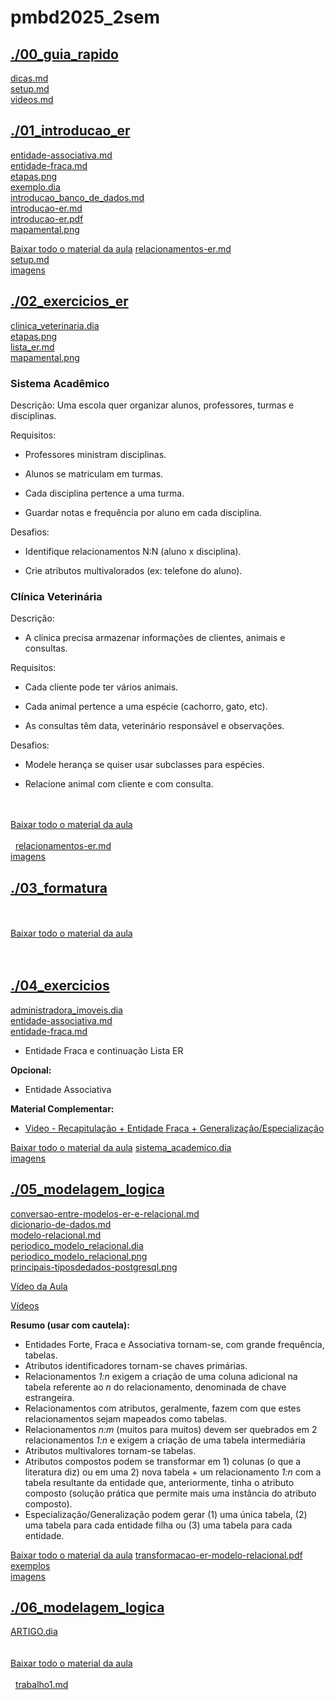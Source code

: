 # pmbd2025_2sem <br>
## [./00_guia_rapido](https://github.com/IgorAvilaPereira/pmbd2025_2sem/tree/main/./00_guia_rapido) <br>
[dicas.md](https://github.com/IgorAvilaPereira/pmbd2025_2sem/blob/main/./00_guia_rapido/dicas.md) <br>
[setup.md](https://github.com/IgorAvilaPereira/pmbd2025_2sem/blob/main/./00_guia_rapido/setup.md) <br>
[videos.md](https://github.com/IgorAvilaPereira/pmbd2025_2sem/blob/main/./00_guia_rapido/videos.md) <br>
## [./01_introducao_er](https://github.com/IgorAvilaPereira/pmbd2025_2sem/tree/main/./01_introducao_er) <br>
[entidade-associativa.md](https://github.com/IgorAvilaPereira/pmbd2025_2sem/blob/main/./01_introducao_er/entidade-associativa.md) <br>
[entidade-fraca.md](https://github.com/IgorAvilaPereira/pmbd2025_2sem/blob/main/./01_introducao_er/entidade-fraca.md) <br>
[etapas.png](https://github.com/IgorAvilaPereira/pmbd2025_2sem/blob/main/./01_introducao_er/etapas.png) <br>
[exemplo.dia](https://github.com/IgorAvilaPereira/pmbd2025_2sem/blob/main/./01_introducao_er/exemplo.dia) <br>
[introducao_banco_de_dados.md](https://github.com/IgorAvilaPereira/pmbd2025_2sem/blob/main/./01_introducao_er/introducao_banco_de_dados.md) <br>
[introducao-er.md](https://github.com/IgorAvilaPereira/pmbd2025_2sem/blob/main/./01_introducao_er/introducao-er.md) <br>
[introducao-er.pdf](https://github.com/IgorAvilaPereira/pmbd2025_2sem/blob/main/./01_introducao_er/introducao-er.pdf) <br>
[mapamental.png](https://github.com/IgorAvilaPereira/pmbd2025_2sem/blob/main/./01_introducao_er/mapamental.png) <br>


[Baixar todo o material da aula](https://download-directory.github.io/?url=http://github.com/IgorAvilaPereira/pmbd2025_1sem/tree/main/./01_introducao_er)
[relacionamentos-er.md](https://github.com/IgorAvilaPereira/pmbd2025_2sem/blob/main/./01_introducao_er/relacionamentos-er.md) <br>
[setup.md](https://github.com/IgorAvilaPereira/pmbd2025_2sem/blob/main/./01_introducao_er/setup.md) <br>
[imagens](https://github.com/IgorAvilaPereira/pmbd2025_2sem/blob/main/./01_introducao_er/imagens) <br>
## [./02_exercicios_er](https://github.com/IgorAvilaPereira/pmbd2025_2sem/tree/main/./02_exercicios_er) <br>
[clinica_veterinaria.dia](https://github.com/IgorAvilaPereira/pmbd2025_2sem/blob/main/./02_exercicios_er/clinica_veterinaria.dia) <br>
[etapas.png](https://github.com/IgorAvilaPereira/pmbd2025_2sem/blob/main/./02_exercicios_er/etapas.png) <br>
[lista_er.md](https://github.com/IgorAvilaPereira/pmbd2025_2sem/blob/main/./02_exercicios_er/lista_er.md) <br>
[mapamental.png](https://github.com/IgorAvilaPereira/pmbd2025_2sem/blob/main/./02_exercicios_er/mapamental.png) <br>
### Sistema Acadêmico

Descrição: Uma escola quer organizar alunos, professores, turmas e disciplinas.

Requisitos: 

* Professores ministram disciplinas.

* Alunos se matriculam em turmas.

* Cada disciplina pertence a uma turma.

* Guardar notas e frequência por aluno em cada disciplina.

Desafios:

* Identifique relacionamentos N:N (aluno x disciplina).

* Crie atributos multivalorados (ex: telefone do aluno).

### Clínica Veterinária

Descrição:

* A clínica precisa armazenar informações de clientes, animais e consultas.

Requisitos:

* Cada cliente pode ter vários animais.

* Cada animal pertence a uma espécie (cachorro, gato, etc).

* As consultas têm data, veterinário responsável e observações.

Desafios:

* Modele herança se quiser usar subclasses para espécies.

* Relacione animal com cliente e com consulta.

<br><br>[Baixar todo o material da aula](https://download-directory.github.io/?url=http://github.com/IgorAvilaPereira/pmbd2025_2sem/tree/main/02_exercicios_er) <br><br>
&nbsp;
[relacionamentos-er.md](https://github.com/IgorAvilaPereira/pmbd2025_2sem/blob/main/./02_exercicios_er/relacionamentos-er.md) <br>
[imagens](https://github.com/IgorAvilaPereira/pmbd2025_2sem/blob/main/./02_exercicios_er/imagens) <br>
## [./03_formatura](https://github.com/IgorAvilaPereira/pmbd2025_2sem/tree/main/./03_formatura) <br>
<br><br>[Baixar todo o material da aula](https://download-directory.github.io/?url=http://github.com/IgorAvilaPereira/pmbd2025_2sem/tree/main/03_formatura) <br><br>
&nbsp;
## [./04_exercicios](https://github.com/IgorAvilaPereira/pmbd2025_2sem/tree/main/./04_exercicios) <br>
[administradora_imoveis.dia](https://github.com/IgorAvilaPereira/pmbd2025_2sem/blob/main/./04_exercicios/administradora_imoveis.dia) <br>
[entidade-associativa.md](https://github.com/IgorAvilaPereira/pmbd2025_2sem/blob/main/./04_exercicios/entidade-associativa.md) <br>
[entidade-fraca.md](https://github.com/IgorAvilaPereira/pmbd2025_2sem/blob/main/./04_exercicios/entidade-fraca.md) <br>
* Entidade Fraca e continuação Lista ER

**Opcional:**

* Entidade Associativa


**Material Complementar:**

* [Video - Recapitulação + Entidade Fraca + Generalização/Especialização](https://www.youtube.com/watch?v=WuOItyxbKQc)



[Baixar todo o material da aula](https://download-directory.github.io/?url=http://github.com/IgorAvilaPereira/pmbd2025_2sem/tree/main/./04_exercicios)
[sistema_academico.dia](https://github.com/IgorAvilaPereira/pmbd2025_2sem/blob/main/./04_exercicios/sistema_academico.dia) <br>
[imagens](https://github.com/IgorAvilaPereira/pmbd2025_2sem/blob/main/./04_exercicios/imagens) <br>
## [./05_modelagem_logica](https://github.com/IgorAvilaPereira/pmbd2025_2sem/tree/main/./05_modelagem_logica) <br>
[conversao-entre-modelos-er-e-relacional.md](https://github.com/IgorAvilaPereira/pmbd2025_2sem/blob/main/./05_modelagem_logica/conversao-entre-modelos-er-e-relacional.md) <br>
[dicionario-de-dados.md](https://github.com/IgorAvilaPereira/pmbd2025_2sem/blob/main/./05_modelagem_logica/dicionario-de-dados.md) <br>
[modelo-relacional.md](https://github.com/IgorAvilaPereira/pmbd2025_2sem/blob/main/./05_modelagem_logica/modelo-relacional.md) <br>
[periodico_modelo_relacional.dia](https://github.com/IgorAvilaPereira/pmbd2025_2sem/blob/main/./05_modelagem_logica/periodico_modelo_relacional.dia) <br>
[periodico_modelo_relacional.png](https://github.com/IgorAvilaPereira/pmbd2025_2sem/blob/main/./05_modelagem_logica/periodico_modelo_relacional.png) <br>
[principais-tiposdedados-postgresql.png](https://github.com/IgorAvilaPereira/pmbd2025_2sem/blob/main/./05_modelagem_logica/principais-tiposdedados-postgresql.png) <br>
<!--
Modelagem Lógica (Modelo Relacional)

[Modelagem Conceitual (ER) + Modelagem Lógica (Modelo Relacional Incompleto) da Universidade](https://github.com/IgorAvilaPereira/pmbd2024_2sem/blob/main/universidade.dia)

[Implementação Física Incompleta - Universidade (script.sql)](https://github.com/IgorAvilaPereira/pmbd2024_2sem/blob/main/sql.sql)

[Lista 1](https://github.com/IgorAvilaPereira/pmbd2024_2sem/wiki/Listas#lista-er)

**Conversão - ER para Modelo Relacional**

* [Slides](https://github.com/IgorAvilaPereira/pmbd2024_2sem/raw/main/transformacao-er-modelo-relacional.pdf)

* [Principais Tipos de Dados - PostgreSQL](https://github.com/IgorAvilaPereira/pmbd2024_2sem/blob/main/principais-tiposdedados-postgresql.png)

-->

[Vídeo da Aula](https://www.youtube.com/watch?v=o7b207X2Pf0)

[Vídeos](https://youtube.com/playlist?list=PLvT8P1q6jMWdCXVwsdO3UAPAn743vHccK)


<!--[Dicionário de Dados](https://github.com/IgorAvilaPereira/pmbd2023_1sem/blob/main/10dicionario-de-dados.md)-->

<!--
**Leitura Complementar:**

* [Introdução a Modelagem Lógica - Modelo Relacional](modelo-relacional.md)

* [Conversão - DER para Modelo Relacional (_em texto_)](https://github.com/IgorAvilaPereira/pmbd2024_2sem/blob/main/8conversao-entre-modelos-er-e-relacional.md)

-->

<!--
[Conversão - DER para Modelo Relacional (Herança)](https://github.com/IgorAvilaPereira/pmbd2023_1sem/blob/main/9conversao-entre-modelos-er-e-relacional-heranca.md)
-->

**Resumo (usar com cautela):**

* Entidades Forte, Fraca e Associativa tornam-se, com grande frequência, tabelas.
* Atributos identificadores tornam-se chaves primárias.
* Relacionamentos _1:n_ exigem a criação de uma coluna adicional na tabela referente ao _n_ do relacionamento, denominada de chave estrangeira.
* Relacionamentos com atributos, geralmente, fazem com que estes relacionamentos sejam mapeados como tabelas.
* Relacionamentos _n:m_ (muitos para muitos) devem ser quebrados em 2 relacionamentos _1:n_ e exigem a criação de uma tabela intermediária 
* Atributos multivalores tornam-se tabelas.
* Atributos compostos podem se transformar em 1) colunas (o que a literatura diz) ou em uma 2) nova tabela + um relacionamento _1:n_ com a tabela resultante da entidade que, anteriormente, tinha o atributo composto (solução prática que permite mais uma instância do atributo composto).
* Especialização/Generalização podem gerar (1) uma única tabela, (2) uma tabela para cada entidade filha ou (3) uma tabela para cada entidade.



[Baixar todo o material da aula](https://download-directory.github.io/?url=http://github.com/IgorAvilaPereira/pmbd2025_2sem/tree/main/./05_modelagem_logica)
[transformacao-er-modelo-relacional.pdf](https://github.com/IgorAvilaPereira/pmbd2025_2sem/blob/main/./05_modelagem_logica/transformacao-er-modelo-relacional.pdf) <br>
[exemplos](https://github.com/IgorAvilaPereira/pmbd2025_2sem/blob/main/./05_modelagem_logica/exemplos) <br>
[imagens](https://github.com/IgorAvilaPereira/pmbd2025_2sem/blob/main/./05_modelagem_logica/imagens) <br>
## [./06_modelagem_logica](https://github.com/IgorAvilaPereira/pmbd2025_2sem/tree/main/./06_modelagem_logica) <br>
[ARTIGO.dia](https://github.com/IgorAvilaPereira/pmbd2025_2sem/blob/main/./06_modelagem_logica/ARTIGO.dia) <br>
<br><br>[Baixar todo o material da aula](https://download-directory.github.io/?url=http://github.com/IgorAvilaPereira/pmbd2025_2sem/tree/main/06_modelagem_logica) <br><br>
&nbsp;
[trabalho1.md](https://github.com/IgorAvilaPereira/pmbd2025_2sem/blob/main/./06_modelagem_logica/trabalho1.md) <br>
